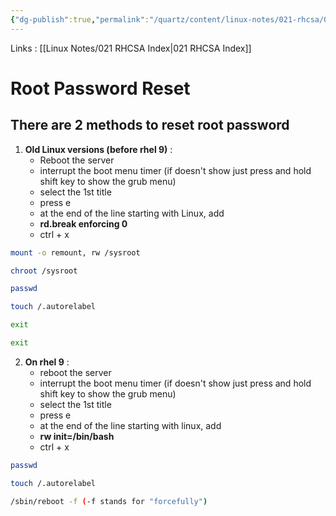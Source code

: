 ```yaml
---
{"dg-publish":true,"permalink":"/quartz/content/linux-notes/021-rhcsa/021-10-root-password-reset/021-10-1-root-password/","noteIcon":"","created":"2023-10-14T22:10:59.521+05:30","updated":"2023-10-13T17:10:08.707+05:30"}
---
```


Links : [[Linux Notes/021 RHCSA Index\|021 RHCSA Index]]

# Root Password Reset

## There are 2 methods to reset root password 

1. **Old Linux versions (before rhel 9)** :
	- Reboot the server
	- interrupt the boot menu timer (if doesn't show just press and hold shift key to show the grub menu)
	- select the 1st title
	- press e
	- at the end of the line starting with Linux, add 
	- **rd.break enforcing 0**
	- ctrl + x
```bash
mount -o remount, rw /sysroot

chroot /sysroot

passwd

touch /.autorelabel

exit

exit
```

2. **On rhel 9** :
	- reboot the server
	- interrupt the boot menu timer (if doesn't show just press and hold shift key to show the grub menu)
	- select the 1st title
	- press e
	- at the end of the line starting with linux, add
	- **rw init=/bin/bash**
	- ctrl + x
```bash
passwd 

touch /.autorelabel

/sbin/reboot -f (-f stands for "forcefully")
```